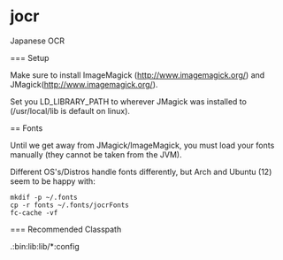 jocr
====

Japanese OCR

===
Setup

Make sure to install ImageMagick (http://www.imagemagick.org/) and JMagick(http://www.imagemagick.org/).

Set you LD_LIBRARY_PATH to wherever JMagick was installed to (/usr/local/lib is default on linux).

==
Fonts

Until we get away from JMagick/ImageMagick, you must load your fonts manually (they cannot be taken from the JVM).

Different OS's/Distros handle fonts differently, but Arch and Ubuntu (12) seem to be happy with:
```
mkdif -p ~/.fonts
cp -r fonts ~/.fonts/jocrFonts
fc-cache -vf
```

===
Recommended Classpath

.:bin:lib:lib/*:config

